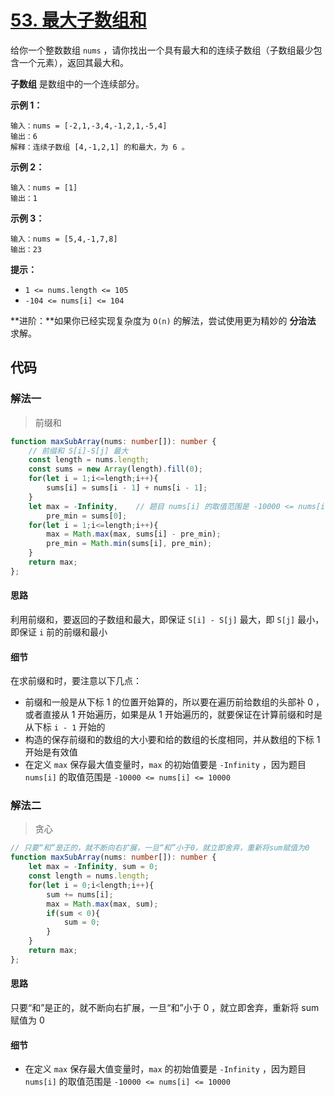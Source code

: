 # [53. 最大子数组和](https://leetcode.cn/problems/maximum-subarray/)

给你一个整数数组 `nums` ，请你找出一个具有最大和的连续子数组（子数组最少包含一个元素），返回其最大和。

**子数组** 是数组中的一个连续部分。

**示例 1：**

```
输入：nums = [-2,1,-3,4,-1,2,1,-5,4]
输出：6
解释：连续子数组 [4,-1,2,1] 的和最大，为 6 。
```

**示例 2：**

```
输入：nums = [1]
输出：1
```

**示例 3：**

```
输入：nums = [5,4,-1,7,8]
输出：23
```

**提示：**

-   `1 <= nums.length <= 105`
-   `-104 <= nums[i] <= 104`

**进阶：**如果你已经实现复杂度为 `O(n)` 的解法，尝试使用更为精妙的 **分治法** 求解。



## 代码

### 解法一

>   前缀和

```ts
function maxSubArray(nums: number[]): number {
    // 前缀和 S[i]-S[j] 最大
    const length = nums.length;
    const sums = new Array(length).fill(0);
    for(let i = 1;i<=length;i++){
        sums[i] = sums[i - 1] + nums[i - 1];
    }
    let max = -Infinity,    // 题目 nums[i] 的取值范围是 -10000 <= nums[i] <= 10000
        pre_min = sums[0];
    for(let i = 1;i<=length;i++){
        max = Math.max(max, sums[i] - pre_min);
        pre_min = Math.min(sums[i], pre_min);
    }
    return max;
};
```

#### 思路

利用前缀和，要返回的子数组和最大，即保证 `S[i] - S[j]` 最大，即 `S[j]` 最小，即保证 `i` 前的前缀和最小

#### 细节

在求前缀和时，要注意以下几点：

-   前缀和一般是从下标 1 的位置开始算的，所以要在遍历前给数组的头部补 0 ，或者直接从 1 开始遍历，如果是从 1 开始遍历的，就要保证在计算前缀和时是从下标 `i - 1` 开始的
-   构造的保存前缀和的数组的大小要和给的数组的长度相同，并从数组的下标 1 开始是有效值
-   在定义 `max` 保存最大值变量时，`max` 的初始值要是 `-Infinity` ，因为题目 `nums[i]` 的取值范围是 `-10000 <= nums[i] <= 10000`

### 解法二

>   贪心

```ts
// 只要“和”是正的，就不断向右扩展，一旦“和”小于0，就立即舍弃，重新将sum赋值为0
function maxSubArray(nums: number[]): number {
    let max = -Infinity, sum = 0;
    const length = nums.length;
    for(let i = 0;i<length;i++){
        sum += nums[i];
        max = Math.max(max, sum);
        if(sum < 0){
            sum = 0;
        }
    }
    return max;
};
```

#### 思路

只要“和”是正的，就不断向右扩展，一旦“和”小于 0 ，就立即舍弃，重新将 sum 赋值为 0

#### 细节

-   在定义 `max` 保存最大值变量时，`max` 的初始值要是 `-Infinity` ，因为题目 `nums[i]` 的取值范围是 `-10000 <= nums[i] <= 10000`